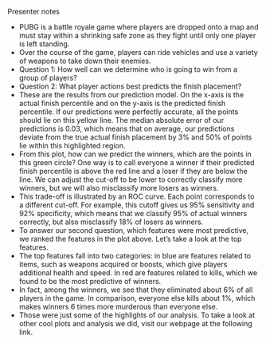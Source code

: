 Presenter notes

* PUBG is a battle royale game where players are dropped onto a map and must stay within a shrinking safe zone as they fight until only one player is left standing.
* Over the course of the game, players can ride vehicles and use a variety of weapons to take down their enemies.
* Question 1: How well can we determine who is going to win from a group of players?
* Question 2: What player actions best predicts the finish placement?
* These are the results from our prediction model. On the x-axis is the actual finish percentile and on the y-axis is the predicted finish percentile. If our predictions were perfectly accurate, all the points should lie on this yellow line. The median absolute error of our predictions is 0.03, which means that on average, our predictions deviate from the true actual finish placement by 3% and 50% of points lie within this highlighted region.
* From this plot, how can we predict the winners, which are the points in this green circle? One way is to call everyone a winner if their predicted finish percentile is above the red line and a loser if they are below the line. We can adjust the cut-off to be lower to correctly classify more winners, but we will also misclassify more losers as winners.
* This trade-off is illustrated by an ROC curve. Each point corresponds to a different cut-off. For example, this cutoff gives us 95% sensitivity and 92% specificity, which means that we classify 95% of actual winners correctly, but also misclassify 18% of losers as winners.
* To answer our second question, which features were most predictive, we ranked the features in the plot above. Let’s take a look at the top features.
* The top features fall into two categories: in blue are features related to items, such as weapons acquired or boosts, which give players additional health and speed. In red are features related to kills, which we found to be the most predictive of winners. 
* In fact, among the winners, we see that they eliminated about 6% of all players in the game. In comparison, everyone else kills about 1%, which makes winners 6 times more murderous than everyone else.
* Those were just some of the highlights of our analysis. To take a look at other cool plots and analysis we did, visit our webpage at the following link.